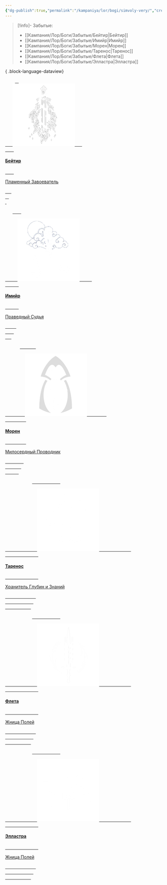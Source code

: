 ```yaml
---
{"dg-publish":true,"permalink":"/kampaniya/lor/bogi/simvoly-very/","created":"2025-01-11T03:30:27.387+03:00","updated":"2025-01-13T06:47:44.203+03:00"}
---
```



> [!info]- Забытые:
>  - [[Кампания/Лор/Боги/Забытые/Бейтир\|Бейтир]]
> - [[Кампания/Лор/Боги/Забытые/Имийр\|Имийр]]
> - [[Кампания/Лор/Боги/Забытые/Морен\|Морен]]
> - [[Кампания/Лор/Боги/Забытые/Таренос\|Таренос]]
> - [[Кампания/Лор/Боги/Забытые/Флета\|Флета]]
> - [[Кампания/Лор/Боги/Забытые/Элластра\|Элластра]]
> 
{ .block-language-dataview}

<div id="cards">
    
    <a class="internal-link" target="" data-note-icon="" href="/kampaniya/lor/bogi/zabytye/bejtir/">
    <div class="card">
      <img src="https://raw.githubusercontent.com/lazyfox24/digitalgarden/refs/heads/main/src/site/img/test/beityr_sym1.png" alt="Beityr" style="width:100% testimg">
      <div class="container">
        <h4><b>Бейтир</b></h4>
        <p>Пламенный Завоеватель</p>
      </div>
    </div>
  </a>


      <a class="internal-link" target="" data-note-icon="" href="/kampaniya/lor/bogi/zabytye/imijr/">
        <div class="card">
          <img src="https://raw.githubusercontent.com/lazyfox24/digitalgarden/refs/heads/main/src/site/img/test/emir_sym1.png" alt="Imijr" style="width:100% testimg">
          <div class="container">
            <h4><b>Имийр</b></h4>
            <p>Праведный Судья</p>
          </div>
        </div>
      </a>


            <a class="internal-link" target="" data-note-icon="" href="/kampaniya/lor/bogi/zabytye/moren/">
              <div class="card">
                <img src="https://raw.githubusercontent.com/lazyfox24/digitalgarden/refs/heads/main/src/site/img/test/cloak-stars.png" alt="Морен" style="width:100% testimg">
                <div class="container">
                  <h4><b>Морен</b></h4>
                  <p>Милосердный Проводник</p>
                </div>
              </div>
            </a>


                      <a class="internal-link" target="" data-note-icon="" href="/kampaniya/lor/bogi/zabytye/tarenos/">
                        <div class="card">
                          <img src="https://raw.githubusercontent.com/lazyfox24/digitalgarden/refs/heads/main/src/site/img/test/tarenos_sym.png" alt="Таренос" style="width:100% testimg">
                          <div class="container">
                            <h4><b>Таренос</b></h4>
                            <p>Хранитель Глубин и Знаний</p>
                          </div>
                        </div>
                      </a>


                      <a class="internal-link" target="" data-note-icon="" href="/kampaniya/lor/bogi/zabytye/fleta/">
                        <div class="card">
                          <img src="https://raw.githubusercontent.com/lazyfox24/digitalgarden/refs/heads/main/src/site/img/test/fleta_sym.png" alt="Флета" style="width:100% testimg">
                          <div class="container">
                            <h4><b>Флета</b></h4>
                            <p>Жница Полей</p>
                          </div>
                        </div>
                      </a>


                      <a class="internal-link" target="" data-note-icon="" href="/kampaniya/lor/bogi/zabytye/ellastra/">
                        <div class="card">
                          <img src="https://raw.githubusercontent.com/lazyfox24/digitalgarden/refs/heads/main/src/site/img/test/elli_sym2.png" alt="Элластра" style="width:100% testimg">
                          <div class="container">
                            <h4><b>Элластра</b></h4>
                            <p>Жница Полей</p>
                          </div>
                        </div>
                      </a>
  </div>